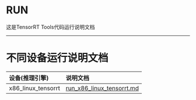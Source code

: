 # RUN
这是TensorRT Tools代码运行说明文档

---

# 不同设备运行说明文档

| 设备(推理引擎)              | 说明文档                                                        |
|:----------------------|:------------------------------------------------------------|
| x86_linux_tensorrt    | [run_x86_linux_tensorrt.md](./run_x86_linux_tensorrt.md)    |

